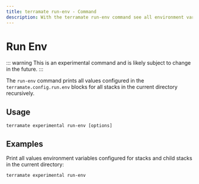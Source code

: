 ```yaml
---
title: terramate run-env - Command
description: With the terramate run-env command see all environment variables configured for stacks.
---
```


# Run Env

::: warning
This is an experimental command and is likely subject to change in the future.
:::

The `run-env` command prints all values configured in the `terramate.config.run.env` blocks for all stacks in the current
directory recursively.

## Usage

`terramate experimental run-env [options]`

## Examples

Print all values environment variables configured for stacks and child stacks in the current directory:

```bash
terramate experimental run-env
```
